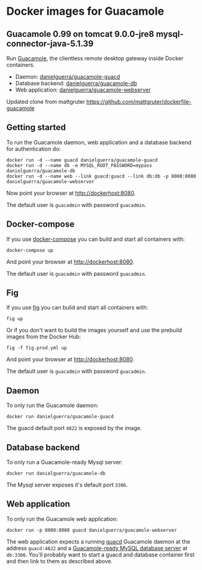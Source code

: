 # Docker images for Guacamole

## Guacamole 0.99 on tomcat 9.0.0-jre8 mysql-connector-java-5.1.39

Run [Guacamole](http://guac-dev.org/), the clientless remote desktop gateway inside Docker containers.

- Daemon: [danielguerra/guacamole-guacd](https://registry.hub.docker.com/u/danielguerra/guacamole-guacd/)
- Database backend: [danielguerra/guacamole-db](https://registry.hub.docker.com/u/danielguerra/guacamole-db/)
- Web application: [danielguerra/guacamole-webserver](https://registry.hub.docker.com/u/danielguerra/guacamole-webserver/)

Updated clone from mattgruter https://github.com/mattgruter/dockerfile-guacamole

## Getting started
To run the Guacamole daemon, web application and a database backend for authentication do:

    docker run -d --name guacd danielguerra/guacamole-guacd
    docker run -d --name db -e MYSQL_ROOT_PASSWORD=mypass danielguerra/guacamole-db
    docker run -d --name web --link guacd:guacd --link db:db -p 8080:8080 danielguerra/guacamole-webserver

Now point your browser at [http://dockerhost:8080](http://dockerhost:8080).

The default user is `guacadmin` with password `guacadmin`.


## Docker-compose
If you use [docker-compose](https://docs.docker.com/compose/) you can build and start all containers with:

    docker-compose up

And point your browser at [http://dockerhost:8080](http://dockerhost:8080).

The default user is `guacadmin` with password `guacadmin`.

## Fig
If you use [fig](http://www.fig.sh/) you can bulid and start all containers with:

    fig up

Or if you don't want to build the images yourself and use the prebuild images from the Docker Hub:

    fig -f fig.prod.yml up

And point your browser at [http://dockerhost:8080](http://dockerhost:8080).

The default user is `guacadmin` with password `guacadmin`.


## Daemon
To only run the Guacamole daemon:

    docker run danielguerra/guacamole-guacd

The guacd default port `4822` is exposed by the image.


## Database backend
To only run a Guacamole-ready Mysql server:

    docker run danielguerra/guacamole-db

The Mysql server exposes it's default port `3306`.


## Web application
To only run the Guacamole web application:

    docker run -p 8080:8080 guacd danielguerra/guacamole-webserver

The web application expects a running [guacd](https://github.com/danielguerra/dockerfile-guacamole/tree/master/guacd) Guacamole daemon at the address `guacd:4822` and a [Guacamole-ready MySQL database server](https://github.com/danielguerra/dockerfile-guacamole/tree/master/db) at `db:3306`.
You'll probably want to start a guacd and database container first and then link to them as described above.
